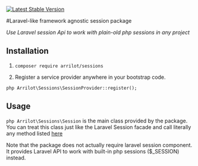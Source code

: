 [![Latest Stable Version](https://poser.pugx.org/arrilot/session/v/stable.svg)](https://packagist.org/packages/arrilot/session/)

#Laravel-like framework agnostic session package

*Use Laravel session Api to work with plain-old php sessions in any project*

## Installation

1) ```composer require arrilot/sessions```

2) Register a service provider anywhere in your bootstrap code.

```php Arrilot\Sessions\SessionProvider::register();```

## Usage

```php Arrilot\Sessions\Session``` is the main class provided by the package.
You can treat this class just like the Laravel Session facade and call literally any method listed [here](http://laravel.com/docs/5.0/session)

Note that the package does not actually require laravel session component. It provides Laravel API to work with built-in php sessions ($_SESSION) instead.